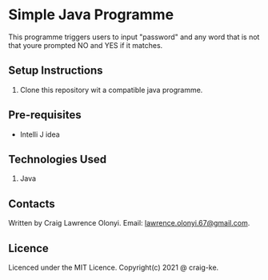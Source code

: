# Simple Java Programme<Strings>
This programme triggers users to input "password" and any word that is not that youre prompted NO and YES if it matches.
## Setup Instructions
1. Clone this repository wit a compatible java programme.

## Pre-requisites
* Intelli J idea
## Technologies Used
1. Java

## Contacts
Written by Craig Lawrence Olonyi. Email: lawrence.olonyi.67@gmail.com.

## Licence
Licenced under the MIT Licence. Copyright(c) 2021 @ craig-ke.